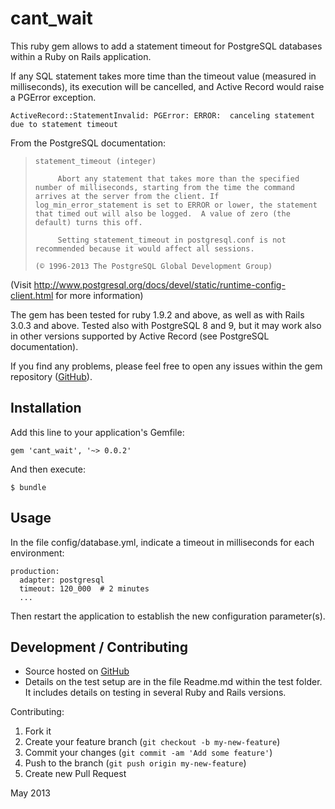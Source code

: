 # cant_wait

This ruby gem allows to add a statement timeout for PostgreSQL databases within a Ruby on Rails application.

If any SQL statement takes more time than the timeout value (measured in milliseconds), its execution will be cancelled, and Active Record
would raise a PGError exception.

    ActiveRecord::StatementInvalid: PGError: ERROR:  canceling statement due to statement timeout

From the PostgreSQL documentation:

>     statement_timeout (integer)
> 
>          Abort any statement that takes more than the specified number of milliseconds, starting from the time the command arrives at the server from the client. If log_min_error_statement is set to ERROR or lower, the statement that timed out will also be logged.  A value of zero (the default) turns this off.
> 
>          Setting statement_timeout in postgresql.conf is not recommended because it would affect all sessions.
> 
>     (© 1996-2013 The PostgreSQL Global Development Group)

(Visit <http://www.postgresql.org/docs/devel/static/runtime-config-client.html> for more information)


The gem has been tested for ruby 1.9.2 and above, as well as with Rails 3.0.3 and above.  Tested also with PostgreSQL 8 and 9, but it may work also in other versions supported by Active Record (see PostgreSQL documentation).

If you find any problems, please feel free to open any issues within the gem repository ([GitHub](https://github.com/CarlosCD/cant_wait)).


## Installation

Add this line to your application's Gemfile:

    gem 'cant_wait', '~> 0.0.2'

And then execute:

    $ bundle


## Usage

In the file config/database.yml, indicate a timeout in milliseconds for each environment:

    production:
      adapter: postgresql
      timeout: 120_000  # 2 minutes
      ...

Then restart the application to establish the new configuration parameter(s).


## Development / Contributing

* Source hosted on [GitHub](https://github.com/CarlosCD/cant_wait)
* Details on the test setup are in the file Readme.md within the test folder. It includes details on testing in several Ruby and Rails versions.

Contributing:

1. Fork it
2. Create your feature branch (`git checkout -b my-new-feature`)
3. Commit your changes (`git commit -am 'Add some feature'`)
4. Push to the branch (`git push origin my-new-feature`)
5. Create new Pull Request


May 2013
